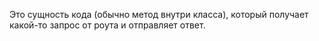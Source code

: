 Это сущность кода (обычно метод внутри класса), который получает какой-то запрос от роута и отправляет ответ.